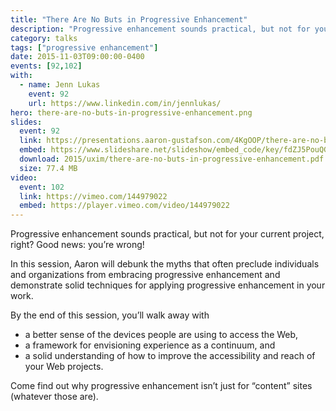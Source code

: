 ```yaml
---
title: "There Are No Buts in Progressive Enhancement"
description: "Progressive enhancement sounds practical, but not for your current project, right? Good news: you’re wrong!"
category: talks
tags: ["progressive enhancement"]
date: 2015-11-03T09:00:00-0400
events: [92,102]
with:
  - name: Jenn Lukas
    event: 92
    url: https://www.linkedin.com/in/jennlukas/
hero: there-are-no-buts-in-progressive-enhancement.png
slides:
  event: 92
  link: https://presentations.aaron-gustafson.com/4KgOOP/there-are-no-buts-in-progressive-enhancement
  embed: https://www.slideshare.net/slideshow/embed_code/key/fdZJ5PouQGbspD
  download: 2015/uxim/there-are-no-buts-in-progressive-enhancement.pdf
  size: 77.4 MB
video:
  event: 102
  link: https://vimeo.com/144979022
  embed: https://player.vimeo.com/video/144979022
---
```


Progressive enhancement sounds practical, but not for your current project, right? Good news: you’re wrong!

In this session, Aaron will debunk the myths that often preclude individuals and organizations from embracing progressive enhancement and demonstrate solid techniques for applying progressive enhancement in your work.

By the end of this session, you’ll walk away with

* a better sense of the devices people are using to access the Web,
* a framework for envisioning experience as a continuum, and
* a solid understanding of how to improve the accessibility and reach of your Web projects.

Come find out why progressive enhancement isn’t just for “content” sites (whatever those are).
